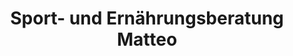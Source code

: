 ---
title: "Sport- und Ernährungsberatung Matteo"
url: /forst/sport-und-ernaehrungsberatung-matteo/
shop: Sport
---